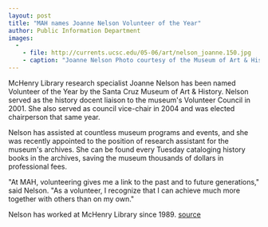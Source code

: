 ```yaml
---
layout: post
title: "MAH names Joanne Nelson Volunteer of the Year"
author: Public Information Department
images:
  -
    - file: http://currents.ucsc.edu/05-06/art/nelson_joanne.150.jpg
    - caption: "Joanne Nelson Photo courtesy of the Museum of Art & History"
---
```


McHenry Library research specialist Joanne Nelson has been named Volunteer of the Year by the Santa Cruz Museum of Art & History. Nelson served as the history docent liaison to the museum's Volunteer Council in 2001. She also served as council vice-chair in 2004 and was elected chairperson that same year.

Nelson has assisted at countless museum programs and events, and she was recently appointed to the position of research assistant for the museum's archives. She can be found every Tuesday cataloging history books in the archives, saving the museum thousands of dollars in professional fees.

"At MAH, volunteering gives me a link to the past and to future generations," said Nelson. "As a volunteer, I recognize that I can achieve much more together with others than on my own."

Nelson has worked at McHenry Library since 1989.
[source](http://www1.ucsc.edu/currents/05-06/10-24/brief-nelson.asp "Permalink to brief-nelson")
